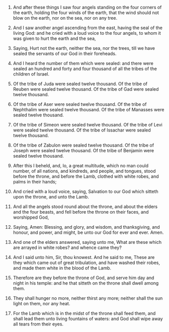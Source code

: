 1. And after these things I saw four
angels standing on the four corners of the earth, holding the four
winds of the earth, that the wind should not blow on the earth, nor on
the sea, nor on any tree.

2. And I saw another angel ascending from the east, having the seal
of the living God: and he cried with a loud voice to the four angels,
to whom it was given to hurt the earth and the sea,

3. Saying, Hurt
not the earth, neither the sea, nor the trees, till we have sealed the
servants of our God in their foreheads.

4. And I heard the number of them which were sealed: and there were
sealed an hundred and forty and four thousand of all the tribes of the
children of Israel.

5. Of the tribe of Juda were sealed twelve thousand. Of the tribe of
Reuben were sealed twelve thousand. Of the tribe of Gad were sealed
twelve thousand.

6. Of the tribe of Aser were sealed twelve thousand. Of the tribe of
Nephthalim were sealed twelve thousand. Of the tribe of Manasses were
sealed twelve thousand.

7. Of the tribe of Simeon were sealed twelve thousand. Of the tribe
of Levi were sealed twelve thousand. Of the tribe of Issachar were
sealed twelve thousand.

8. Of the tribe of Zabulon were sealed twelve thousand. Of the tribe
of Joseph were sealed twelve thousand. Of the tribe of Benjamin were
sealed twelve thousand.

9. After this I beheld, and, lo, a great multitude, which no man
could number, of all nations, and kindreds, and people, and tongues,
stood before the throne, and before the Lamb, clothed with white
robes, and palms in their hands;

10. And cried with a loud voice,
saying, Salvation to our God which sitteth upon the throne, and unto
the Lamb.

11. And all the angels stood round about the throne, and about the
elders and the four beasts, and fell before the throne on their faces,
and worshipped God,

12. Saying, Amen: Blessing, and glory, and
wisdom, and thanksgiving, and honour, and power, and might, be unto
our God for ever and ever. Amen.

13. And one of the elders answered, saying unto me, What are these
which are arrayed in white robes? and whence came they?

14. And I
said unto him, Sir, thou knowest. And he said to me, These are they
which came out of great tribulation, and have washed their robes, and
made them white in the blood of the Lamb.

15. Therefore are they before the throne of God, and serve him day
and night in his temple: and he that sitteth on the throne shall dwell
among them.

16. They shall hunger no more, neither thirst any more; neither shall
the sun light on them, nor any heat.

17. For the Lamb which is in the midst of the throne shall feed them,
and shall lead them unto living fountains of waters: and God shall
wipe away all tears from their eyes.